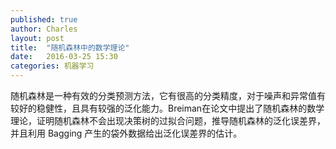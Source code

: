 ```yaml
---
published: true
author: Charles
layout: post
title:  "随机森林中的数学理论"
date:   2016-03-25 15:30
categories: 机器学习
---
```


随机森林是一种有效的分类预测方法，它有很高的分类精度，对于噪声和异常值有较好的稳健性，且具有较强的泛化能力。Breiman在论文中提出了随机森林的数学理论，证明随机森林不会出现决策树的过拟合问题，推导随机森林的泛化误差界，并且利用 Bagging 产生的袋外数据给出泛化误差界的估计。